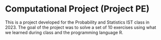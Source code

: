 # Computational Project (Project PE)

This is a project developed for the Probability and Statistics IST class in 2023. The goal of the project was to solve a set of 10 exercises using what we learned during class and the programming language R.
